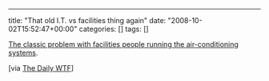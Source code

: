 ---
title: "That old I.T. vs facilities thing again"
date: "2008-10-02T15:52:47+00:00"
categories: []
tags: []

<a href="http://thedailywtf.com/Articles/The-Hot-Room.aspx">The classic problem with facilities people running the air-conditioning systems</a>.

[via <a href="http://thedailywtf.com/">The Daily WTF</a>]

